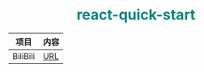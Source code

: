 <h1 align="center" style="color:rgb(0,133,125)">react-quick-start</h1>

| 项目     | 内容                                                         |
| -------- | ------------------------------------------------------------ |
| BiliBili | [URL](https://www.bilibili.com/video/BV1wy4y1D7JT?share_source=copy_web&vd_source=d721b4abcfa3496819afd5e4a130b88b&spm_id_from=333.788.videopod.episodes) |







